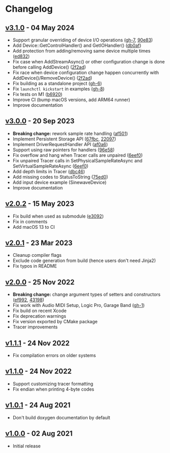 # Changelog

## [v3.1.0][v3.1.0] - 04 May 2024

* Support granular overriding of device I/O operations ([gh-7][gh-7], [90e83][90e83])
* Add Device::GetControlHandler() and GetIOHandler() ([db0af][db0af])
* Add protection from adding/removing same device multiple times ([ed832][ed832])
* Fix case when AddStreamAsync() or other configuration change is done before calling AddDevice() ([2f2ad][2f2ad])
* Fix race when device configuration change happen concurrently with AddDevice()/RemoveDevice() ([2f2ad][2f2ad])
* Fix building as a standalone project ([gh-6][gh-6])
* Fix `launchctl kickstart` in examples ([gh-8][gh-8])
* Fix tests on M1 ([b6920][b6920])
* Improve CI (bump macOS versions, add ARM64 runner)
* Improve documentation

[v3.1.0]: https://github.com/gavv/libASPL/releases/tag/v3.1.0

[gh-6]: https://github.com/gavv/libASPL/pull/6
[gh-7]: https://github.com/gavv/libASPL/issues/7
[gh-8]: https://github.com/gavv/libASPL/issues/8

[b6920]: https://github.com/gavv/libASPL/commit/b6920f3e49f061d94c98d632f3f8f21f0a20adc5
[db0af]: https://github.com/gavv/libASPL/commit/db0afc8ecc9c983e460621bd2f2cda145bf9050c
[90e83]: https://github.com/gavv/libASPL/commit/90e83424fd1174ef62e342726938b91520390db4
[2f2ad]: https://github.com/gavv/libASPL/commit/2f2ad68cabd0438281397e6cb02aa0ec247dc071
[ed832]: https://github.com/gavv/libASPL/commit/ed8328d8cdcae25ef85c72a233fe9e2f45fed333

## [v3.0.0][v3.0.0] - 20 Sep 2023

* **Breaking change:** rework sample rate handling ([af501][af501])
* Implement Persistent Storage API ([67fbc][67fbc], [22097][22097])
* Implement DriverRequestHandler API ([af0a6][af0a6])
* Support using raw pointers for handlers ([96e58][96e58])
* Fix overflow and hang when Tracer calls are unpaired ([6eef0][6eef0])
* Fix unpaired Tracer calls in SetPhysicalSampleRateAsync and SetVirtualSampleRateAsync ([6eef0][6eef0])
* Add depth limits in Tracer ([dbc46][dbc46])
* Add missing codes to StatusToString ([75ed0][75ed0])
* Add input device example (SinewaveDevice)
* Improve documentation

[v3.0.0]: https://github.com/gavv/libASPL/releases/tag/v3.0.0

[af501]: https://github.com/gavv/libASPL/commit/af501ee92670b07e3b5796e702dc7a943f1a8b14
[67fbc]: https://github.com/gavv/libASPL/commit/67fbc7033c6d26bd5a7ea647dde40875a13ce468
[22097]: https://github.com/gavv/libASPL/commit/22097e0d57c583a4511f6365b8a9869953f79dfe
[af0a6]: https://github.com/gavv/libASPL/commit/af0a62e7a29cbb42d675793c8d2ae48239ac6696
[96e58]: https://github.com/gavv/libASPL/commit/96e5808d40f36c4cd76bcbc5581cbe39663da15c
[6eef0]: https://github.com/gavv/libASPL/commit/6eef024d98b3125743614281cc9cb0df85305b0f
[dbc46]: https://github.com/gavv/libASPL/commit/dbc462b3e21254f2c1e4414ec69ebe8475f71c26
[75ed0]: https://github.com/gavv/libASPL/commit/75ed0eabfdd3256ebe2c5c51252346b78d6fb468

## [v2.0.2][v2.0.2] - 15 May 2023

* Fix build when used as submodule ([e3092][e3092])
* Fix in comments
* Add macOS 13 to CI

[v2.0.2]: https://github.com/gavv/libASPL/releases/tag/v2.0.2

[e3092]: https://github.com/gavv/libASPL/commit/e3092677b13614b8eafe5f93fe7f072feb4eff4d

## [v2.0.1][v2.0.1] - 23 Mar 2023

* Cleanup compiler flags
* Exclude code generation from build (hence users don't need Jinja2)
* Fix typos in README

[v2.0.1]: https://github.com/gavv/libASPL/releases/tag/v2.0.1

## [v2.0.0][v2.0.0] - 25 Nov 2022

* **Breaking change:** change argument types of setters and constructors ([ef992][ef992], [43198][43198])
* Fix work with Audio MIDI Setup, Logic Pro, Garage Band ([gh-1][gh-1])
* Fix build on recent Xcode
* Fix deprecation warnings
* Fix version exported by CMake package
* Tracer improvements

[v2.0.0]: https://github.com/gavv/libASPL/releases/tag/v2.0.0

[gh-1]: https://github.com/gavv/libASPL/issues/1

[ef992]: https://github.com/gavv/libASPL/commit/ef992e8bb4d6986e3b91b47b94d0aab2dd5e07ac
[43198]: https://github.com/gavv/libASPL/commit/4319814f5e55c20c300f6888d16b9e78d9066cbb

## [v1.1.1][v1.1.0] - 24 Nov 2022

* Fix compilation errors on older systems

[v1.1.1]: https://github.com/gavv/libASPL/releases/tag/v1.1.1

## [v1.1.0][v1.1.0] - 24 Nov 2022

* Support customizing tracer formatting
* Fix endian when printing 4-byte codes

[v1.1.0]: https://github.com/gavv/libASPL/releases/tag/v1.1.0

## [v1.0.1][v1.0.1] - 24 Aug 2021

* Don't build doxygen documentation by default

[v1.0.1]: https://github.com/gavv/libASPL/releases/tag/v1.0.1

## [v1.0.0][v1.0.0] - 02 Aug 2021

* Initial release

[v1.0.0]: https://github.com/gavv/libASPL/releases/tag/v1.0.0
